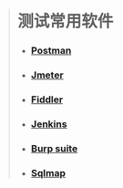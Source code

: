 ># 测试常用软件
> 
>* ###  [Postman](/test_software_knowlege/postman.md)
>* ### [Jmeter](/test_software_knowlege/Jmeter.md)
>* ### [Fiddler](/test_software_knowlege/fiddler.md)
>* ### [Jenkins](/test_software_knowlege/jenkins.md)
>* ### [Burp suite](/test_software_knowlege/burpsuite.md)
>* ### [Sqlmap](/test_software_knowlege/sqlmap.md)


